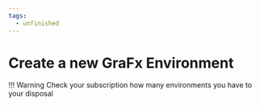 ```yaml
---
tags:
  - unfinished
---
```


# Create a new GraFx Environment

!!! Warning
	Check your subscription how many environments you have to your disposal